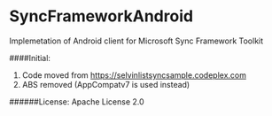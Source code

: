 SyncFrameworkAndroid
====================

Implemetation of Android client for Microsoft Sync Framework Toolkit

####Initial:
1. Code moved from https://selvinlistsyncsample.codeplex.com
2. ABS removed (AppCompatv7 is used instead)


######License: Apache License 2.0


